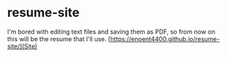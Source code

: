 # resume-site
I'm bored with editing text files and saving them as PDF, so from now on this will be the resume that I'll use.
[https://enoent4400.github.io/resume-site/](Site)
